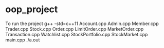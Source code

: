 # oop_project
To run the project
g++ -std=c++11 Account.cpp Admin.cpp Member.cpp Trader.cpp Stock.cpp Order.cpp LimitOrder.cpp MarketOrder.cpp Transaction.cpp Watchlist.cpp StockPortfolio.cpp StockMarket.cpp main.cpp
./a.out